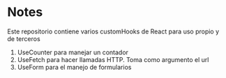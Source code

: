 # Notes

Este repositorio contiene varios customHooks de React para uso propio y de terceros

1. UseCounter para manejar un contador
2. UseFetch para hacer llamadas HTTP. Toma como argumento el url
3. UseForm para el manejo de formularios